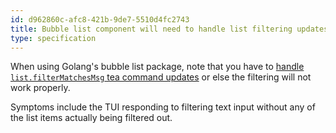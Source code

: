 ```yaml
---
id: d962860c-afc8-421b-9de7-5510d4fc2743
title: Bubble list component will need to handle list filtering updates
type: specification
---
```


When using Golang's bubble list package, note that you have to [handle `list.filterMatchesMsg` tea command updates](https://github.com/charmbracelet/bubbletea/issues/155#issuecomment-964204297) or else the filtering will not work properly.

Symptoms include the TUI responding to filtering text input without any of the list items actually being filtered out.
